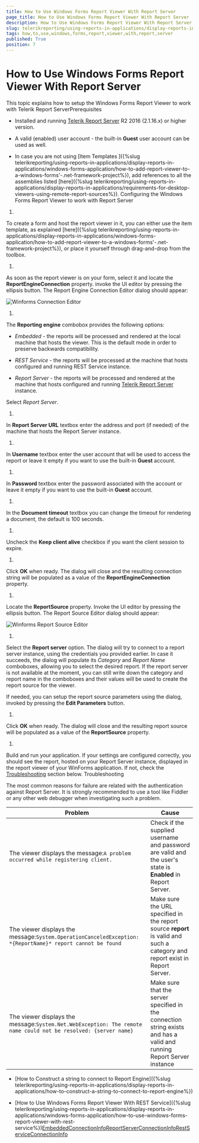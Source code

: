 ```yaml
---
title: How to Use Windows Forms Report Viewer With Report Server
page_title: How to Use Windows Forms Report Viewer With Report Server | for Telerik Reporting Documentation
description: How to Use Windows Forms Report Viewer With Report Server
slug: telerikreporting/using-reports-in-applications/display-reports-in-applications/windows-forms-application/how-to-use-windows-forms-report-viewer-with-report-server
tags: how,to,use,windows,forms,report,viewer,with,report,server
published: True
position: 7
---
```


# How to Use Windows Forms Report Viewer With Report Server



This topic explains how to setup the Windows Forms Report Viewer to work with Telerik Report ServerPrerequisites

* Installed and running
              [Telerik Report Server](http://docs.telerik.com/report-server/introduction) R2 2016 (2.1.16.x) or higher version.
            

* A valid (enabled) user account - the built-in __Guest__ user account can be used as well.
            

* In case you are not using [Item Templates ]({%slug telerikreporting/using-reports-in-applications/display-reports-in-applications/windows-forms-application/how-to-add-report-viewer-to-a-windows-forms'-.net-framework-project%}),
              add references to all the assemblies listed
              [here]({%slug telerikreporting/using-reports-in-applications/display-reports-in-applications/requirements-for-desktop-viewers-using-remote-report-sources%}).
            Configuring the Windows Forms Report Viewer to work with Report Server

1. 

To create a form and host the report viewer in it, you can either use the item template, as explained
                  [here]({%slug telerikreporting/using-reports-in-applications/display-reports-in-applications/windows-forms-application/how-to-add-report-viewer-to-a-windows-forms'-.net-framework-project%}), or place it yourself through drag-and-drop from the toolbox.
                

1. 

As soon as the report viewer is on your form, select it and locate the __ReportEngineConnection__ property.
                  invoke the UI editor by pressing the ellipsis button. The Report Engine Connection Editor dialog should appear:
                  
  ![Winforms Connection Editor](images/WinformsConnectionEditor.png)

1. 

The __Reporting engine__ combobox provides the following options:
                

* *Embedded* - the reports will be processed and rendered at the local machine that hosts the viewer. This is the default mode in order to preserve backwards compatibility.
                    

* *REST Service* - the reports will be processed at the machine that hosts configured and running REST Service instance.
                    

* *Report Server* - the reports will be processed and rendered at the machine that hosts configured and running
                      [Telerik Report Server ](http://docs.telerik.com/report-server/introduction) instance.
                    

Select *Report Server*.
                

1. 

In __Report Server URL__ textbox enter the address and port (if needed) of the machine that hosts the Report Server instance.
                

1. 

In __Username__ textbox enter the user account that will be used to access the report or leave it empty if you want to use the built-in __Guest__ account.
                

1. 

In __Password__ textbox enter the password associated with the account or leave it empty if you want to use the built-in __Guest__ account.
                

1. 

In the __Document timeout__ textbox you can change the timeout for rendering a document, the default is 100 seconds.
                

1. 

Uncheck the __Keep client alive__ checkbox if you want the client session to expire.
                

1. 

Click __OK__ when ready. The dialog will close and the resulting connection string will be populated as a value of the __ReportEngineConnection__ property.
                

1. 

Locate the __ReportSource__ property. Invoke the UI editor by pressing the ellipsis button. The Report Source Editor dialog should appear:
                  
  ![Winforms Report Source Editor](images/WinformsReportSourceEditor.png)

1. 

Select the __Report server__ option. The dialog will try to connect to a report server instance, using the credentials you provided earlier. In case it succeeds, the dialog
                  will populate its *Category* and *Report Name* comboboxes, allowing you to select the desired report.
                  If the report server is not available at the moment, you can still write down the category and report name in the comboboxes and their values will be used to create the report source for the viewer.
                

If needed, you can setup the report source parameters using the dialog, invoked by pressing the __Edit Parameters__ button.
                

1. 

Click __OK__ when ready. The dialog will close and the resulting report source will be populated as a value of the __ReportSource__ property.
                

1. 

Build and run your application. If your settings are configured correctly, you should see the report, hosted on your Report Server instance, displayed in the report viewer of your WinForms application.
                  If not, check the
                  [Troubleshooting](#Troubleshooting) section below.
                Troubleshooting

The most common reasons for failure are related with the authentication against Report Server. It is strongly recommended to use a tool like
          Fiddler or any other web debugger when investigating such a problem.
        


| Problem | Cause |
| ------ | ------ |
|The viewer displays the message:`A problem occurred while registering client.`|Check if the supplied username and password are valid and the user's state is __Enabled__ in Report Server.|
|The viewer displays the message:`System.OperationCanceledException: *{ReportName}* report cannot be found`|Make sure the URL specified in the report source __report__ is valid and such a category and report exist in Report Server.|
|The viewer displays the message:`System.Net.WebException: The remote name could not be resolved: {server name}`|Make sure that the server specified in the connection string exists and has a valid and running Report Server instance|




 * [How to Construct a string to connect to Report Engine]({%slug telerikreporting/using-reports-in-applications/display-reports-in-applications/how-to-construct-a-string-to-connect-to-report-engine%})

 * [How to Use Windows Forms Report Viewer With REST Service]({%slug telerikreporting/using-reports-in-applications/display-reports-in-applications/windows-forms-application/how-to-use-windows-forms-report-viewer-with-rest-service%})[EmbeddedConnectionInfo](/reporting/api/Telerik.ReportViewer.Common.EmbeddedConnectionInfo)[ReportServerConnectionInfo](/reporting/api/Telerik.ReportViewer.Common.ReportServerConnectionInfo)[RestServiceConnectionInfo](/reporting/api/Telerik.ReportViewer.Common.RestServiceConnectionInfo)
